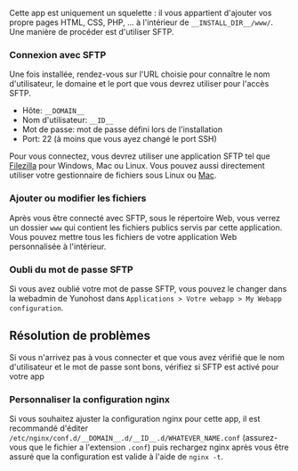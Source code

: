 Cette app est uniquement un squelette : il vous appartient d'ajouter vos propre pages HTML, CSS, PHP, ... à l'intérieur de `__INSTALL_DIR__/www/`. Une manière de procéder est d'utiliser SFTP.

### Connexion avec SFTP

Une fois installée, rendez-vous sur l'URL choisie pour connaître le nom d'utilisateur, le domaine et le port que vous devrez utiliser pour l'accès SFTP. 

- Hôte: `__DOMAIN__`
- Nom d'utilisateur: `__ID__`
- Mot de passe: mot de passe défini lors de l'installation
- Port: 22 (à moins que vous ayez changé le port SSH)

Pour vous connectez, vous devrez utiliser une application SFTP tel que [Filezilla](https://filezilla-project.org/) pour Windows, Mac ou Linux. Vous pouvez aussi directement utiliser votre gestionnaire de fichiers sous Linux ou [Mac](https://support.apple.com/guide/mac-help/connect-mac-shared-computers-servers-mchlp1140/mac).

### Ajouter ou modifier les fichiers

Après vous être connecté avec SFTP, sous le répertoire Web, vous verrez un dossier `www` qui contient les fichiers publics servis par cette application. Vous pouvez mettre tous les fichiers de votre application Web personnalisée à l'intérieur.

### Oubli du mot de passe SFTP

Si vous avez oublié votre mot de passe SFTP, vous pouvez le changer dans la webadmin de Yunohost dans `Applications > Votre webapp > My Webapp configuration`.

## Résolution de problèmes

Si vous n'arrivez pas à vous connecter et que vous avez vérifié que le nom d'utilisateur et le mot de passe sont bons, vérifiez si SFTP est activé pour votre app

### Personnaliser la configuration nginx

Si vous souhaitez ajuster la configuration nginx pour cette app, il est recommandé d'éditer `/etc/nginx/conf.d/__DOMAIN__.d/__ID__.d/WHATEVER_NAME.conf` (assurez-vous que le fichier a l'extension `.conf`) puis rechargez nginx après vous être assuré que la configuration est valide à l'aide de `nginx -t`.
